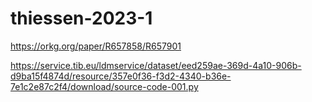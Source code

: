 # thiessen-2023-1

https://orkg.org/paper/R657858/R657901

https://service.tib.eu/ldmservice/dataset/eed259ae-369d-4a10-906b-d9ba15f4874d/resource/357e0f36-f3d2-4340-b36e-7e1c2e87c2f4/download/source-code-001.py